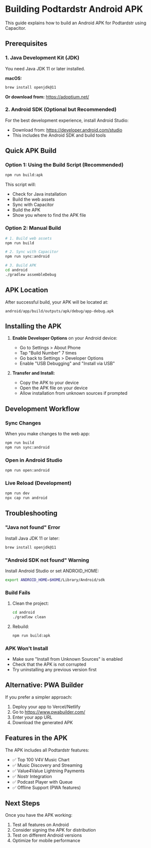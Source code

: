 # Building Podtardstr Android APK

This guide explains how to build an Android APK for Podtardstr using Capacitor.

## Prerequisites

### 1. Java Development Kit (JDK)
You need Java JDK 11 or later installed.

**macOS:**
```bash
brew install openjdk@11
```

**Or download from:** https://adoptium.net/

### 2. Android SDK (Optional but Recommended)
For the best development experience, install Android Studio:
- Download from: https://developer.android.com/studio
- This includes the Android SDK and build tools

## Quick APK Build

### Option 1: Using the Build Script (Recommended)
```bash
npm run build:apk
```

This script will:
- Check for Java installation
- Build the web assets
- Sync with Capacitor
- Build the APK
- Show you where to find the APK file

### Option 2: Manual Build
```bash
# 1. Build web assets
npm run build

# 2. Sync with Capacitor
npm run sync:android

# 3. Build APK
cd android
./gradlew assembleDebug
```

## APK Location

After successful build, your APK will be located at:
```
android/app/build/outputs/apk/debug/app-debug.apk
```

## Installing the APK

1. **Enable Developer Options** on your Android device:
   - Go to Settings > About Phone
   - Tap "Build Number" 7 times
   - Go back to Settings > Developer Options
   - Enable "USB Debugging" and "Install via USB"

2. **Transfer and Install:**
   - Copy the APK to your device
   - Open the APK file on your device
   - Allow installation from unknown sources if prompted

## Development Workflow

### Sync Changes
When you make changes to the web app:
```bash
npm run build
npm run sync:android
```

### Open in Android Studio
```bash
npm run open:android
```

### Live Reload (Development)
```bash
npm run dev
npx cap run android
```

## Troubleshooting

### "Java not found" Error
Install Java JDK 11 or later:
```bash
brew install openjdk@11
```

### "Android SDK not found" Warning
Install Android Studio or set ANDROID_HOME:
```bash
export ANDROID_HOME=$HOME/Library/Android/sdk
```

### Build Fails
1. Clean the project:
   ```bash
   cd android
   ./gradlew clean
   ```

2. Rebuild:
   ```bash
   npm run build:apk
   ```

### APK Won't Install
- Make sure "Install from Unknown Sources" is enabled
- Check that the APK is not corrupted
- Try uninstalling any previous version first

## Alternative: PWA Builder

If you prefer a simpler approach:
1. Deploy your app to Vercel/Netlify
2. Go to https://www.pwabuilder.com/
3. Enter your app URL
4. Download the generated APK

## Features in the APK

The APK includes all Podtardstr features:
- ✅ Top 100 V4V Music Chart
- ✅ Music Discovery and Streaming
- ✅ Value4Value Lightning Payments
- ✅ Nostr Integration
- ✅ Podcast Player with Queue
- ✅ Offline Support (PWA features)

## Next Steps

Once you have the APK working:
1. Test all features on Android
2. Consider signing the APK for distribution
3. Test on different Android versions
4. Optimize for mobile performance 